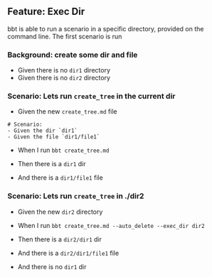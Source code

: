 
## Feature: **Exec Dir** 

bbt is able to run a scenario in a specific directory, provided on the command line.
The first scenario is run 

### Background: create some dir and file

- Given there is no `dir1` directory
- Given there is no `dir2` directory


### Scenario: Lets run `create_tree` in the current dir

- Given the new `create_tree.md` file
```
# Scenario:
- Given the dir `dir1`
- Given the file `dir1/file1` 
```

- When I run `bbt create_tree.md`

- Then there is a `dir1` dir
- And there is a `dir1/file1` file

### Scenario: Lets run `create_tree` in ./dir2

- Given the new `dir2` directory

- When I run `bbt create_tree.md --auto_delete --exec_dir dir2`

- Then there is a `dir2/dir1` dir
- And there is a `dir2/dir1/file1` file
- And there is no `dir1` dir

